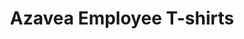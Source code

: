 ---
layout: project
page_class: p-project
title: "Azavea Employee T-shirts"
featured-image: "azavea-employee-gifts/2018-tshirt/azavea-tshirt-2018.png"
featured-alt: "T-shirt designed for Azavea"
featured-bg: "#B59DA4"
featured-style: box
image-folder: "azavea-employee-gifts"
excerpt: "Branded graphic design"
---